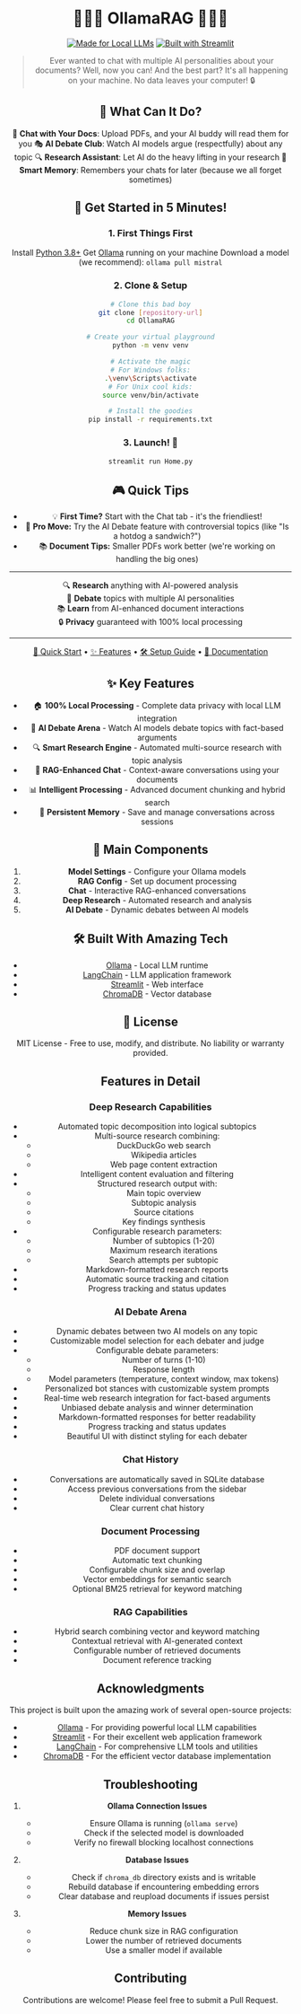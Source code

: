 <!-- Improved compatibility of back to top link: See: https://github.com/othneildrew/Best-README-Template/pull/73 -->
<a id="readme-top"></a>

 <h1 align="center">🦙🦜🔗 OllamaRAG 🔗🦜🦙</h1>

<div align="center">

[![Made for Local LLMs](https://img.shields.io/badge/Made%20for-Local%20LLMs-blue?style=for-the-badge&logo=robot&logoColor=white)](https://ollama.ai)
[![Built with Streamlit](https://img.shields.io/badge/Built%20with-Streamlit-FF4B4B?style=for-the-badge&logo=streamlit&logoColor=white)](https://streamlit.io)

> Ever wanted to chat with multiple AI personalities about your documents? Well, now you can! And the best part? It's all happening on your machine. No data leaves your computer! 🔒

## 🎯 What Can It Do?

🤖 **Chat with Your Docs**: Upload PDFs, and your AI buddy will read them for you
🎭 **AI Debate Club**: Watch AI models argue (respectfully) about any topic
🔍 **Research Assistant**: Let AI do the heavy lifting in your research
🧠 **Smart Memory**: Remembers your chats for later (because we all forget sometimes)

## 🚀 Get Started in 5 Minutes!

### 1. First Things First
Install [Python 3.8+](https://python.org)
Get [Ollama](https://ollama.ai) running on your machine
Download a model (we recommend): `ollama pull mistral`

### 2. Clone & Setup
```bash
# Clone this bad boy
git clone [repository-url]
cd OllamaRAG

# Create your virtual playground
python -m venv venv

# Activate the magic
# For Windows folks:
.\venv\Scripts\activate
# For Unix cool kids:
source venv/bin/activate

# Install the goodies
pip install -r requirements.txt
```

### 3. Launch! 🚀
```bash
streamlit run Home.py
```

## 🎮 Quick Tips

- 💡 **First Time?** Start with the Chat tab - it's the friendliest!
- 🎯 **Pro Move:** Try the AI Debate feature with controversial topics (like "Is a hotdog a sandwich?")
- 📚 **Document Tips:** Smaller PDFs work better (we're working on handling the big ones)

---

🔍 **Research** anything with AI-powered analysis  
🤖 **Debate** topics with multiple AI personalities  
📚 **Learn** from AI-enhanced document interactions  
🔒 **Privacy** guaranteed with 100% local processing

---

[🚀 Quick Start](#-quick-start) •
[✨ Features](#-key-features) •
[🛠️ Setup Guide](#-quick-start) •
[📘 Documentation](https://github.com/yourusername/OllamaRAG/wiki)

## ✨ Key Features

- 🏠 **100% Local Processing** - Complete data privacy with local LLM integration
- 🤖 **AI Debate Arena** - Watch AI models debate topics with fact-based arguments
- 🔍 **Smart Research Engine** - Automated multi-source research with topic analysis
- 💬 **RAG-Enhanced Chat** - Context-aware conversations using your documents
- 📊 **Intelligent Processing** - Advanced document chunking and hybrid search
- 💾 **Persistent Memory** - Save and manage conversations across sessions

## 🎯 Main Components

1. **Model Settings** - Configure your Ollama models
2. **RAG Config** - Set up document processing
3. **Chat** - Interactive RAG-enhanced conversations
4. **Deep Research** - Automated research and analysis
5. **AI Debate** - Dynamic debates between AI models

## 🛠️ Built With Amazing Tech

- [Ollama](https://ollama.ai) - Local LLM runtime
- [LangChain](https://www.langchain.com) - LLM application framework
- [Streamlit](https://streamlit.io) - Web interface
- [ChromaDB](https://www.trychroma.com) - Vector database

## 📝 License

MIT License - Free to use, modify, and distribute. No liability or warranty provided.

## Features in Detail

### Deep Research Capabilities
- Automated topic decomposition into logical subtopics
- Multi-source research combining:
  - DuckDuckGo web search
  - Wikipedia articles
  - Web page content extraction
- Intelligent content evaluation and filtering
- Structured research output with:
  - Main topic overview
  - Subtopic analysis
  - Source citations
  - Key findings synthesis
- Configurable research parameters:
  - Number of subtopics (1-20)
  - Maximum research iterations
  - Search attempts per subtopic
- Markdown-formatted research reports
- Automatic source tracking and citation
- Progress tracking and status updates

### AI Debate Arena
- Dynamic debates between two AI models on any topic
- Customizable model selection for each debater and judge
- Configurable debate parameters:
  - Number of turns (1-10)
  - Response length
  - Model parameters (temperature, context window, max tokens)
- Personalized bot stances with customizable system prompts
- Real-time web research integration for fact-based arguments
- Unbiased debate analysis and winner determination
- Markdown-formatted responses for better readability
- Progress tracking and status updates
- Beautiful UI with distinct styling for each debater

### Chat History
- Conversations are automatically saved in SQLite database
- Access previous conversations from the sidebar
- Delete individual conversations
- Clear current chat history

### Document Processing
- PDF document support
- Automatic text chunking
- Configurable chunk size and overlap
- Vector embeddings for semantic search
- Optional BM25 retrieval for keyword matching

### RAG Capabilities
- Hybrid search combining vector and keyword matching
- Contextual retrieval with AI-generated context
- Configurable number of retrieved documents
- Document reference tracking

## Acknowledgments

This project is built upon the amazing work of several open-source projects:

- [Ollama](https://ollama.ai/) - For providing powerful local LLM capabilities
- [Streamlit](https://streamlit.io/) - For their excellent web application framework
- [LangChain](https://www.langchain.com/) - For comprehensive LLM tools and utilities
- [ChromaDB](https://www.trychroma.com/) - For the efficient vector database implementation

## Troubleshooting

1. **Ollama Connection Issues**
   - Ensure Ollama is running (`ollama serve`)
   - Check if the selected model is downloaded
   - Verify no firewall blocking localhost connections

2. **Database Issues**
   - Check if `chroma_db` directory exists and is writable
   - Rebuild database if encountering embedding errors
   - Clear database and reupload documents if issues persist

3. **Memory Issues**
   - Reduce chunk size in RAG configuration
   - Lower the number of retrieved documents
   - Use a smaller model if available

## Contributing

Contributions are welcome! Please feel free to submit a Pull Request.
